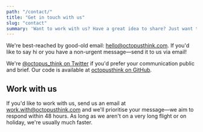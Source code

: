 ```yaml
---
path: "/contact/"
title: "Get in touch with us"
slug: "contact"
summary: 'Want to work with us? Have a great idea to share? Just want to learn more about us? Say hello!'
---
```


We're best-reached by good-old email: [hello@octopusthink.com](mailto:hello@octopusthink.com). If you'd like to say hi or you have a non-urgent message—send it to us via email!

We're [@octopus_think on Twitter](https://twitter.com/octopus_think) if you'd prefer your communication public and brief. Our code is available at [octopusthink on GitHub](https://github.com/octopusthink).

## Work with us

If you'd like to work with us, send us an email at [work.with@octopusthink.com](mailto:work.with@octopusthink.com) and we'll prioritise your message—we aim to respond within 48 hours. As long as we aren't on a very long flight or on holiday, we're usually much faster.
